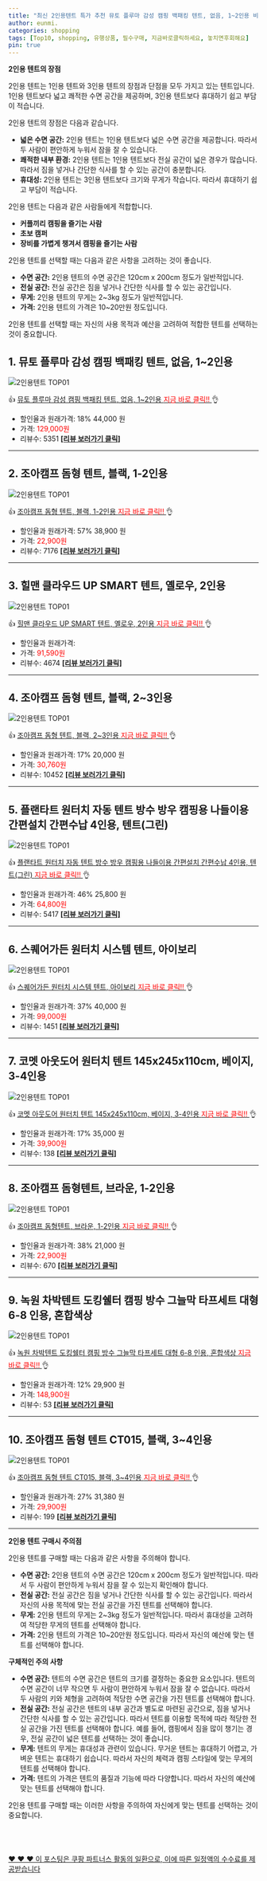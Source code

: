 ```yaml
---
title: "최신 2인용텐트 특가 추천 뮤토 플루마 감성 캠핑 백패킹 텐트, 없음, 1~2인용 비교 장점"
author: eunmi.
categories: shopping
tags: [Top10, shopping, 유행상품, 필수구매, 지금바로클릭하세요, 놓치면후회해요]
pin: true
---
```

**2인용 텐트의 장점**

2인용 텐트는 1인용 텐트와 3인용 텐트의 장점과 단점을 모두 가지고 있는 텐트입니다. 1인용 텐트보다 넓고 쾌적한 수면 공간을 제공하며, 3인용 텐트보다 휴대하기 쉽고 부담이 적습니다.

2인용 텐트의 장점은 다음과 같습니다.

* **넓은 수면 공간:** 2인용 텐트는 1인용 텐트보다 넓은 수면 공간을 제공합니다. 따라서 두 사람이 편안하게 누워서 잠을 잘 수 있습니다.
* **쾌적한 내부 환경:** 2인용 텐트는 1인용 텐트보다 전실 공간이 넓은 경우가 많습니다. 따라서 짐을 넣거나 간단한 식사를 할 수 있는 공간이 충분합니다.
* **휴대성:** 2인용 텐트는 3인용 텐트보다 크기와 무게가 작습니다. 따라서 휴대하기 쉽고 부담이 적습니다.

2인용 텐트는 다음과 같은 사람들에게 적합합니다.

* **커플끼리 캠핑을 즐기는 사람**
* **초보 캠퍼**
* **장비를 가볍게 챙겨서 캠핑을 즐기는 사람**

2인용 텐트를 선택할 때는 다음과 같은 사항을 고려하는 것이 좋습니다.

* **수면 공간:** 2인용 텐트의 수면 공간은 120cm x 200cm 정도가 일반적입니다.
* **전실 공간:** 전실 공간은 짐을 넣거나 간단한 식사를 할 수 있는 공간입니다.
* **무게:** 2인용 텐트의 무게는 2~3kg 정도가 일반적입니다.
* **가격:** 2인용 텐트의 가격은 10~20만원 정도입니다.

2인용 텐트를 선택할 때는 자신의 사용 목적과 예산을 고려하여 적합한 텐트를 선택하는 것이 중요합니다.

   

## 1. 뮤토 플루마 감성 캠핑 백패킹 텐트, 없음, 1~2인용

![2인용텐트 TOP01](https://thumbnail9.coupangcdn.com/thumbnails/remote/230x230ex/image/vendor_inventory/bfd1/7a9eb063a77b6213a9ab005ccef7aa952c7518250aef2034d941bb17d86c.jpg)


👍 [뮤토 플루마 감성 캠핑 백패킹 텐트, 없음, 1~2인용 <font color=red> 지금 바로 클릭!! </font> ](https://link.coupang.com/re/AFFSDP?lptag=AF3617701&subid=GithubCoopas&pageKey=7601954573&traceid=V0-153&itemId=20111967747&vendorItemId=87237634574) 👌 


- 할인율과 원래가격: 18%  44,000   원
- 가격: <span style='color:red'>129,000원</span>
- 리뷰수: 5351  [**[리뷰 보러가기 클릭]**](https://link.coupang.com/re/AFFSDP?lptag=AF3617701&subid=GithubCoopas&pageKey=7601954573&traceid=V0-153&itemId=20111967747&vendorItemId=87237634574)

---


   

## 2. 조아캠프 돔형 텐트, 블랙, 1-2인용

![2인용텐트 TOP01](https://thumbnail6.coupangcdn.com/thumbnails/remote/230x230ex/image/retail/images/3742947557834438-23603c2f-558b-40e3-84c2-3e56ee8bad59.jpg)


👍 [조아캠프 돔형 텐트, 블랙, 1-2인용 <font color=red> 지금 바로 클릭!! </font> ](https://link.coupang.com/re/AFFSDP?lptag=AF3617701&subid=GithubCoopas&pageKey=70423987&traceid=V0-153&itemId=384083651&vendorItemId=3932689821) 👌 


- 할인율과 원래가격: 57%  38,900   원
- 가격: <span style='color:red'>22,900원</span>
- 리뷰수: 7176  [**[리뷰 보러가기 클릭]**](https://link.coupang.com/re/AFFSDP?lptag=AF3617701&subid=GithubCoopas&pageKey=70423987&traceid=V0-153&itemId=384083651&vendorItemId=3932689821)

---


   

## 3. 힐맨 클라우드 UP SMART 텐트, 옐로우, 2인용

![2인용텐트 TOP01](https://thumbnail6.coupangcdn.com/thumbnails/remote/230x230ex/image/retail/images/2878237070484170-6b81db77-43f9-4927-a03b-8e7b4e35e405.jpg)


👍 [힐맨 클라우드 UP SMART 텐트, 옐로우, 2인용 <font color=red> 지금 바로 클릭!! </font> ](https://link.coupang.com/re/AFFSDP?lptag=AF3617701&subid=GithubCoopas&pageKey=5393646362&traceid=V0-153&itemId=8050306495&vendorItemId=75338842690) 👌 


- 할인율과 원래가격: 
- 가격: <span style='color:red'>91,590원</span>
- 리뷰수: 4674  [**[리뷰 보러가기 클릭]**](https://link.coupang.com/re/AFFSDP?lptag=AF3617701&subid=GithubCoopas&pageKey=5393646362&traceid=V0-153&itemId=8050306495&vendorItemId=75338842690)

---


   

## 4. 조아캠프 돔형 텐트, 블랙, 2~3인용

![2인용텐트 TOP01](https://thumbnail9.coupangcdn.com/thumbnails/remote/230x230ex/image/retail/images/2018/08/21/14/9/4d4fe759-c270-4494-8f91-d6afd84b0d0b.jpg)


👍 [조아캠프 돔형 텐트, 블랙, 2~3인용 <font color=red> 지금 바로 클릭!! </font> ](https://link.coupang.com/re/AFFSDP?lptag=AF3617701&subid=GithubCoopas&pageKey=70423987&traceid=V0-153&itemId=384083666&vendorItemId=3932689831) 👌 


- 할인율과 원래가격: 17%  20,000   원
- 가격: <span style='color:red'>30,760원</span>
- 리뷰수: 10452  [**[리뷰 보러가기 클릭]**](https://link.coupang.com/re/AFFSDP?lptag=AF3617701&subid=GithubCoopas&pageKey=70423987&traceid=V0-153&itemId=384083666&vendorItemId=3932689831)

---


   

## 5. 플랜타트 원터치 자동 텐트 방수 방우 캠핑용 나들이용 간편설치 간편수납 4인용, 텐트(그린)

![2인용텐트 TOP01](https://thumbnail6.coupangcdn.com/thumbnails/remote/230x230ex/image/vendor_inventory/d4cd/aca0befe956489978fc37ea5537cdc3d0b0a2b2e561dcaa99a34e8b69224.jpg)


👍 [플랜타트 원터치 자동 텐트 방수 방우 캠핑용 나들이용 간편설치 간편수납 4인용, 텐트(그린) <font color=red> 지금 바로 클릭!! </font> ](https://link.coupang.com/re/AFFSDP?lptag=AF3617701&subid=GithubCoopas&pageKey=6092257491&traceid=V0-153&itemId=11364572873&vendorItemId=79759054315) 👌 


- 할인율과 원래가격: 46%  25,800   원
- 가격: <span style='color:red'>64,800원</span>
- 리뷰수: 5417  [**[리뷰 보러가기 클릭]**](https://link.coupang.com/re/AFFSDP?lptag=AF3617701&subid=GithubCoopas&pageKey=6092257491&traceid=V0-153&itemId=11364572873&vendorItemId=79759054315)

---


   

## 6. 스퀘어가든 원터치 시스템 텐트, 아이보리

![2인용텐트 TOP01](https://thumbnail9.coupangcdn.com/thumbnails/remote/230x230ex/image/vendor_inventory/e684/eee8ad37a5859a38b415483bbfc70cb7a14653e3a23cbda9d3ca6f85bcd3.jpg)


👍 [스퀘어가든 원터치 시스템 텐트, 아이보리 <font color=red> 지금 바로 클릭!! </font> ](https://link.coupang.com/re/AFFSDP?lptag=AF3617701&subid=GithubCoopas&pageKey=7442643347&traceid=V0-153&itemId=19356852476&vendorItemId=86469938583) 👌 


- 할인율과 원래가격: 37%  40,000   원
- 가격: <span style='color:red'>99,000원</span>
- 리뷰수: 1451  [**[리뷰 보러가기 클릭]**](https://link.coupang.com/re/AFFSDP?lptag=AF3617701&subid=GithubCoopas&pageKey=7442643347&traceid=V0-153&itemId=19356852476&vendorItemId=86469938583)

---


   

## 7. 코멧 아웃도어 원터치 텐트 145x245x110cm, 베이지, 3-4인용

![2인용텐트 TOP01](https://thumbnail9.coupangcdn.com/thumbnails/remote/230x230ex/image/retail/images/2961017987742450-ba63ec6f-0c0f-42f9-aeb8-59ec50d4e9be.png)


👍 [코멧 아웃도어 원터치 텐트 145x245x110cm, 베이지, 3-4인용 <font color=red> 지금 바로 클릭!! </font> ](https://link.coupang.com/re/AFFSDP?lptag=AF3617701&subid=GithubCoopas&pageKey=5151651402&traceid=V0-153&itemId=15279952989&vendorItemId=82500447736) 👌 


- 할인율과 원래가격: 17%  35,000   원
- 가격: <span style='color:red'>39,900원</span>
- 리뷰수: 138  [**[리뷰 보러가기 클릭]**](https://link.coupang.com/re/AFFSDP?lptag=AF3617701&subid=GithubCoopas&pageKey=5151651402&traceid=V0-153&itemId=15279952989&vendorItemId=82500447736)

---


   

## 8. 조아캠프 돔형텐트, 브라운, 1-2인용

![2인용텐트 TOP01](https://thumbnail6.coupangcdn.com/thumbnails/remote/230x230ex/image/product/image/vendoritem/2019/08/08/3576929051/a6c21d71-b844-45fd-aa12-1f18895e9789.jpg)


👍 [조아캠프 돔형텐트, 브라운, 1-2인용 <font color=red> 지금 바로 클릭!! </font> ](https://link.coupang.com/re/AFFSDP?lptag=AF3617701&subid=GithubCoopas&pageKey=70423987&traceid=V0-153&itemId=235418843&vendorItemId=3576929051) 👌 


- 할인율과 원래가격: 38%  21,000   원
- 가격: <span style='color:red'>22,900원</span>
- 리뷰수: 670  [**[리뷰 보러가기 클릭]**](https://link.coupang.com/re/AFFSDP?lptag=AF3617701&subid=GithubCoopas&pageKey=70423987&traceid=V0-153&itemId=235418843&vendorItemId=3576929051)

---


   

## 9. 녹원 차박텐트 도킹쉘터 캠핑 방수 그늘막 타프세트 대형 6-8 인용, 혼합색상

![2인용텐트 TOP01](https://thumbnail10.coupangcdn.com/thumbnails/remote/230x230ex/image/vendor_inventory/6828/ccff0e2deee2816a5f56bee19e063050178d553e59aeb09aa49fb5fbe3e9.jpg)


👍 [녹원 차박텐트 도킹쉘터 캠핑 방수 그늘막 타프세트 대형 6-8 인용, 혼합색상 <font color=red> 지금 바로 클릭!! </font> ](https://link.coupang.com/re/AFFSDP?lptag=AF3617701&subid=GithubCoopas&pageKey=7506274788&traceid=V0-153&itemId=19658890413&vendorItemId=87404477614) 👌 


- 할인율과 원래가격: 12%  29,900   원
- 가격: <span style='color:red'>148,900원</span>
- 리뷰수: 53  [**[리뷰 보러가기 클릭]**](https://link.coupang.com/re/AFFSDP?lptag=AF3617701&subid=GithubCoopas&pageKey=7506274788&traceid=V0-153&itemId=19658890413&vendorItemId=87404477614)

---


   

## 10. 조아캠프 돔형 텐트 CT015, 블랙, 3~4인용

![2인용텐트 TOP01](https://thumbnail10.coupangcdn.com/thumbnails/remote/230x230ex/image/retail/images/2018/08/17/18/6/b6fdd31b-9132-40cc-a1b6-84d0202a7f1e.jpg)


👍 [조아캠프 돔형 텐트 CT015, 블랙, 3~4인용 <font color=red> 지금 바로 클릭!! </font> ](https://link.coupang.com/re/AFFSDP?lptag=AF3617701&subid=GithubCoopas&pageKey=70423987&traceid=V0-153&itemId=376364556&vendorItemId=3911949929) 👌 


- 할인율과 원래가격: 27%  31,380   원
- 가격: <span style='color:red'>29,900원</span>
- 리뷰수: 199  [**[리뷰 보러가기 클릭]**](https://link.coupang.com/re/AFFSDP?lptag=AF3617701&subid=GithubCoopas&pageKey=70423987&traceid=V0-153&itemId=376364556&vendorItemId=3911949929)

---
**2인용 텐트 구매시 주의점**

2인용 텐트를 구매할 때는 다음과 같은 사항을 주의해야 합니다.

* **수면 공간:** 2인용 텐트의 수면 공간은 120cm x 200cm 정도가 일반적입니다. 따라서 두 사람이 편안하게 누워서 잠을 잘 수 있는지 확인해야 합니다.
* **전실 공간:** 전실 공간은 짐을 넣거나 간단한 식사를 할 수 있는 공간입니다. 따라서 자신의 사용 목적에 맞는 전실 공간을 가진 텐트를 선택해야 합니다.
* **무게:** 2인용 텐트의 무게는 2~3kg 정도가 일반적입니다. 따라서 휴대성을 고려하여 적당한 무게의 텐트를 선택해야 합니다.
* **가격:** 2인용 텐트의 가격은 10~20만원 정도입니다. 따라서 자신의 예산에 맞는 텐트를 선택해야 합니다.

**구체적인 주의 사항**

* **수면 공간:** 텐트의 수면 공간은 텐트의 크기를 결정하는 중요한 요소입니다. 텐트의 수면 공간이 너무 작으면 두 사람이 편안하게 누워서 잠을 잘 수 없습니다. 따라서 두 사람의 키와 체형을 고려하여 적당한 수면 공간을 가진 텐트를 선택해야 합니다.
* **전실 공간:** 전실 공간은 텐트의 내부 공간과 별도로 마련된 공간으로, 짐을 넣거나 간단한 식사를 할 수 있는 공간입니다. 따라서 텐트를 이용할 목적에 따라 적당한 전실 공간을 가진 텐트를 선택해야 합니다. 예를 들어, 캠핑에서 짐을 많이 챙기는 경우, 전실 공간이 넓은 텐트를 선택하는 것이 좋습니다.
* **무게:** 텐트의 무게는 휴대성과 관련이 있습니다. 무거운 텐트는 휴대하기 어렵고, 가벼운 텐트는 휴대하기 쉽습니다. 따라서 자신의 체력과 캠핑 스타일에 맞는 무게의 텐트를 선택해야 합니다.
* **가격:** 텐트의 가격은 텐트의 품질과 기능에 따라 다양합니다. 따라서 자신의 예산에 맞는 텐트를 선택해야 합니다.

2인용 텐트를 구매할 때는 이러한 사항을 주의하여 자신에게 맞는 텐트를 선택하는 것이 중요합니다.<br><br><br><br><br> [ ❤ ❤ ❤ 이 포스팅은 쿠팡 파트너스 활동의 일환으로, 이에 따른 일정액의 수수료를 제공받습니다](https://link.coupang.com/a/bcEFyh)